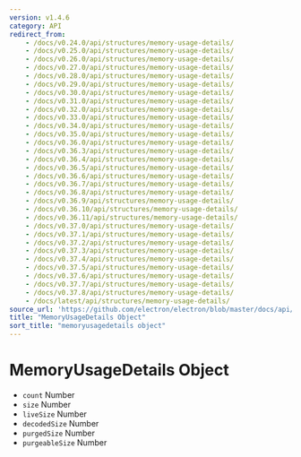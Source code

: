 ```yaml
---
version: v1.4.6
category: API
redirect_from:
    - /docs/v0.24.0/api/structures/memory-usage-details/
    - /docs/v0.25.0/api/structures/memory-usage-details/
    - /docs/v0.26.0/api/structures/memory-usage-details/
    - /docs/v0.27.0/api/structures/memory-usage-details/
    - /docs/v0.28.0/api/structures/memory-usage-details/
    - /docs/v0.29.0/api/structures/memory-usage-details/
    - /docs/v0.30.0/api/structures/memory-usage-details/
    - /docs/v0.31.0/api/structures/memory-usage-details/
    - /docs/v0.32.0/api/structures/memory-usage-details/
    - /docs/v0.33.0/api/structures/memory-usage-details/
    - /docs/v0.34.0/api/structures/memory-usage-details/
    - /docs/v0.35.0/api/structures/memory-usage-details/
    - /docs/v0.36.0/api/structures/memory-usage-details/
    - /docs/v0.36.3/api/structures/memory-usage-details/
    - /docs/v0.36.4/api/structures/memory-usage-details/
    - /docs/v0.36.5/api/structures/memory-usage-details/
    - /docs/v0.36.6/api/structures/memory-usage-details/
    - /docs/v0.36.7/api/structures/memory-usage-details/
    - /docs/v0.36.8/api/structures/memory-usage-details/
    - /docs/v0.36.9/api/structures/memory-usage-details/
    - /docs/v0.36.10/api/structures/memory-usage-details/
    - /docs/v0.36.11/api/structures/memory-usage-details/
    - /docs/v0.37.0/api/structures/memory-usage-details/
    - /docs/v0.37.1/api/structures/memory-usage-details/
    - /docs/v0.37.2/api/structures/memory-usage-details/
    - /docs/v0.37.3/api/structures/memory-usage-details/
    - /docs/v0.37.4/api/structures/memory-usage-details/
    - /docs/v0.37.5/api/structures/memory-usage-details/
    - /docs/v0.37.6/api/structures/memory-usage-details/
    - /docs/v0.37.7/api/structures/memory-usage-details/
    - /docs/v0.37.8/api/structures/memory-usage-details/
    - /docs/latest/api/structures/memory-usage-details/
source_url: 'https://github.com/electron/electron/blob/master/docs/api/structures/memory-usage-details.md'
title: "MemoryUsageDetails Object"
sort_title: "memoryusagedetails object"
---
```


# MemoryUsageDetails Object

* `count` Number
* `size` Number
* `liveSize` Number
* `decodedSize` Number
* `purgedSize` Number
* `purgeableSize` Number
